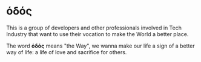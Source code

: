 # ὁδός
This is a group of developers and other professionals involved in Tech Industry that want to use their vocation to make the World a better place.

The word **ὁδός** means "the Way", we wanna make our life a sign of a better way of life: a life of love and sacrifice for others.
